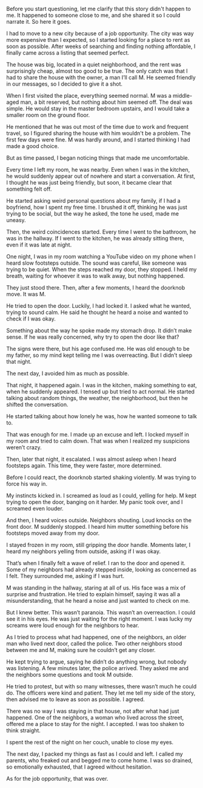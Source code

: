 

Before you start questioning, let me clarify that this story didn't happen to me. It happened to someone close to me, and she shared it so I could narrate it. So here it goes.

I had to move to a new city because of a job opportunity. The city was way more expensive than I expected, so I started looking for a place to rent as soon as possible. After weeks of searching and finding nothing affordable, I finally came across a listing that seemed perfect.

The house was big, located in a quiet neighborhood, and the rent was surprisingly cheap, almost too good to be true. The only catch was that I had to share the house with the owner, a man I’ll call M. He seemed friendly in our messages, so I decided to give it a shot.

When I first visited the place, everything seemed normal. M was a middle-aged man, a bit reserved, but nothing about him seemed off. The deal was simple. He would stay in the master bedroom upstairs, and I would take a smaller room on the ground floor.

He mentioned that he was out most of the time due to work and frequent travel, so I figured sharing the house with him wouldn't be a problem. The first few days were fine. M was hardly around, and I started thinking I had made a good choice.

But as time passed, I began noticing things that made me uncomfortable.

Every time I left my room, he was nearby. Even when I was in the kitchen, he would suddenly appear out of nowhere and start a conversation. At first, I thought he was just being friendly, but soon, it became clear that something felt off.

He started asking weird personal questions about my family, if I had a boyfriend, how I spent my free time. I brushed it off, thinking he was just trying to be social, but the way he asked, the tone he used, made me uneasy.

Then, the weird coincidences started. Every time I went to the bathroom, he was in the hallway. If I went to the kitchen, he was already sitting there, even if it was late at night.

One night, I was in my room watching a YouTube video on my phone when I heard slow footsteps outside. The sound was careful, like someone was trying to be quiet. When the steps reached my door, they stopped. I held my breath, waiting for whoever it was to walk away, but nothing happened.

They just stood there. Then, after a few moments, I heard the doorknob move. It was M.

He tried to open the door. Luckily, I had locked it. I asked what he wanted, trying to sound calm. He said he thought he heard a noise and wanted to check if I was okay.

Something about the way he spoke made my stomach drop. It didn’t make sense. If he was really concerned, why try to open the door like that?

The signs were there, but his age confused me. He was old enough to be my father, so my mind kept telling me I was overreacting. But I didn’t sleep that night.

The next day, I avoided him as much as possible.

That night, it happened again. I was in the kitchen, making something to eat, when he suddenly appeared. I tensed up but tried to act normal. He started talking about random things, the weather, the neighborhood, but then he shifted the conversation.

He started talking about how lonely he was, how he wanted someone to talk to.

That was enough for me. I made up an excuse and left. I locked myself in my room and tried to calm down. That was when I realized my suspicions weren’t crazy.

Then, later that night, it escalated. I was almost asleep when I heard footsteps again. This time, they were faster, more determined.

Before I could react, the doorknob started shaking violently. M was trying to force his way in.

My instincts kicked in. I screamed as loud as I could, yelling for help. M kept trying to open the door, banging on it harder. My panic took over, and I screamed even louder.

And then, I heard voices outside. Neighbors shouting. Loud knocks on the front door. M suddenly stopped. I heard him mutter something before his footsteps moved away from my door.

I stayed frozen in my room, still gripping the door handle. Moments later, I heard my neighbors yelling from outside, asking if I was okay.

That’s when I finally felt a wave of relief. I ran to the door and opened it. Some of my neighbors had already stepped inside, looking as concerned as I felt. They surrounded me, asking if I was hurt.

M was standing in the hallway, staring at all of us. His face was a mix of surprise and frustration. He tried to explain himself, saying it was all a misunderstanding, that he heard a noise and just wanted to check on me.

But I knew better. This wasn’t paranoia. This wasn’t an overreaction. I could see it in his eyes. He was just waiting for the right moment. I was lucky my screams were loud enough for the neighbors to hear.

As I tried to process what had happened, one of the neighbors, an older man who lived next door, called the police. Two other neighbors stood between me and M, making sure he couldn’t get any closer.

He kept trying to argue, saying he didn’t do anything wrong, but nobody was listening. A few minutes later, the police arrived. They asked me and the neighbors some questions and took M outside.

He tried to protest, but with so many witnesses, there wasn’t much he could do. The officers were kind and patient. They let me tell my side of the story, then advised me to leave as soon as possible. I agreed.

There was no way I was staying in that house, not after what had just happened. One of the neighbors, a woman who lived across the street, offered me a place to stay for the night. I accepted. I was too shaken to think straight.

I spent the rest of the night on her couch, unable to close my eyes.

The next day, I packed my things as fast as I could and left. I called my parents, who freaked out and begged me to come home. I was so drained, so emotionally exhausted, that I agreed without hesitation.

As for the job opportunity, that was over.


